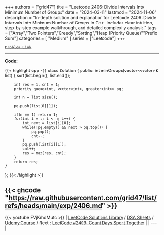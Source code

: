 
+++
authors = ["grid47"]
title = "Leetcode 2406: Divide Intervals Into Minimum Number of Groups"
date = "2024-03-11"
lastmod = "2024-11-06"
description = "In-depth solution and explanation for Leetcode 2406: Divide Intervals Into Minimum Number of Groups in C++. Includes clear intuition, step-by-step example walkthrough, and detailed complexity analysis."
tags = ["Array","Two Pointers","Greedy","Sorting","Heap (Priority Queue)","Prefix Sum"]
categories = [
    "Medium"
]
series = ["Leetcode"]
+++



[`Problem Link`](https://leetcode.com/problems/divide-intervals-into-minimum-number-of-groups/description/)

---
**Code:**

{{< highlight cpp >}}
class Solution {
public:
    int minGroups(vector<vector<int>>& list) {
        sort(list.begin(), list.end());
        
        int res = 1, cnt = 1;
        priority_queue<int, vector<int>, greater<int>> pq;
                
        int n = list.size();
        
        pq.push(list[0][1]);
        
        if(n == 1) return 1;
        for(int i = 1; i < n; i++) {
            int next = list[i][0];            
            while(!pq.empty() && next > pq.top()) {
                pq.pop();
                cnt--;
            }
            pq.push(list[i][1]);
            cnt++;
            res = max(res, cnt);
        }
        return res;
    }
};
{{< /highlight >}}

{{< ghcode "https://raw.githubusercontent.com/grid47/list/refs/heads/main/exp/2406.md" >}}
---
{{< youtube FVjKrhdMutc >}}
| [LeetCode Solutions Library](https://grid47.xyz/leetcode/) / [DSA Sheets](https://grid47.xyz/sheets/) / [Udemy Course](https://grid47.xyz/courses/) / Next : [LeetCode #2409: Count Days Spent Together](https://grid47.xyz/posts/leetcode-2409-count-days-spent-together-solution/) |
| --- |
